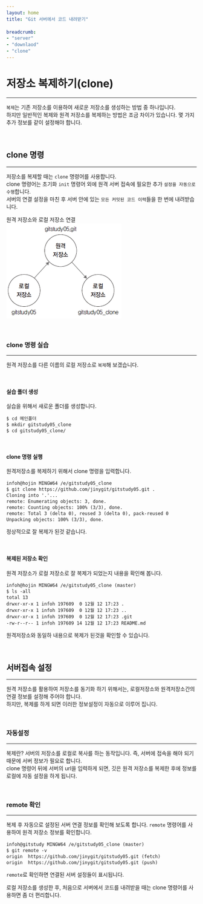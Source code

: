 ```yaml
---
layout: home
title: "Git 서버에서 코드 내려받기"

breadcrumb:
- "server"
- "downlaod"
- "clone"
---
```


# 저장소 복제하기(clone)
---
`복제`는 기존 저장소를 이용하여 새로운 저장소를 생성하는 방법 중 하나입니다.  
하지만 일반적인 복제와 원격 저장소를 복제하는 방법은 조금 차이가 있습니다. 몇 가지 추가 정보를 같이 설정해야 합니다.  

<br>

## clone 명령
---
저장소를 복제할 때는 `clone` 명령어를 사용합니다.  
clone 명령어는 초기화 `init` 명령어 외에 원격 서버 접속에 필요한 추가 `설정을 자동으로 수행`합니다.  
서버의 연결 설정을 마친 후 서버 안에 있는 `모든 커밋된 코드 이력`들을 한 번에 내려받습니다.  

원격 저장소와 로컬 저장소 연결  
![원격 저장소와 로컬 저장소 연결](../img/05-9.jpg)

<br>

### clone 명령 실습
---
원격 저장소를 다른 이름의 로컬 저장소로 `복제`해 보겠습니다.  

<br>

#### 실습 폴더 생성
실습을 위해서 새로운 폴더를 생성합니다.
```
$ cd 메인폴더
$ mkdir gitstudy05_clone
$ cd gitstudy05_clone/
```

<br>

#### clone 명령 실행
원격저장소를 복제하기 위해서 clone 명령을 입력합니다.
```
infoh@hojin MINGW64 /e/gitstudy05_clone
$ git clone https://github.com/jinygit/gitstudy05.git .
Cloning into '.'...
remote: Enumerating objects: 3, done.
remote: Counting objects: 100% (3/3), done.
remote: Total 3 (delta 0), reused 3 (delta 0), pack-reused 0
Unpacking objects: 100% (3/3), done.
```
정상적으로 잘 복제가 된것 같습니다.

<br>

#### 복제된 저장소 확인
원격 저장소가 로컬 저장소로 잘 복제가 되었는지 내용을 확인해 봅니다.

```
infoh@hojin MINGW64 /e/gitstudy05_clone (master)
$ ls -all
total 13
drwxr-xr-x 1 infoh 197609  0 12월 12 17:23 .
drwxr-xr-x 1 infoh 197609  0 12월 12 17:23 ..
drwxr-xr-x 1 infoh 197609  0 12월 12 17:23 .git
-rw-r--r-- 1 infoh 197609 14 12월 12 17:23 README.md
```

원격저장소와 동일하 내용으로 복제가 된것을 확인할 수 있습니다.

<br>

## 서버접속 설정
---
원격 저장소를 활용하여 저장소를 동기화 하기 위해서는, 로컬저장소와 원격저장소간의 연결 정보를 설정해 주어야 합니다.  
하지만, 복제를 하게 되면 이러한 정보설정이 자동으로 이루어 집니다.

<br>

### 자동설정
---
복제란? 서버의 저장소를 로컬로 복사를 하는 동작입니다. 즉, 서버에 접속을 해야 되기 때문에 서버 정보가 필요로 합니다.  
clone 명령어 뒤에 서버의 url을 입력하게 되면, 깃은 원격 저장소를 복제한 후에 정보를 로컬에 자동 설정을 하게 됩니다.  

<br>

### remote 확인 
---
복제 후 자동으로 설정된 서버 연결 정보를 확인해 보도록 합니다.
`remote` 명령어를 사용하여 원격 저장소 정보를 확인합니다.  

```
infoh@gitstudy MINGW64 /e/gitstudy05_clone (master)
$ git remote -v
origin  https://github.com/jinygit/gitstudy05.git (fetch)
origin  https://github.com/jinygit/gitstudy05.git (push)
```

`remote`로 확인하면 연결된 서버 설정들이 표시됩니다.  

로컬 저장소를 생성한 후, 처음으로 서버에서 코드를 내려받을 때는 clone 명령어를 사용하면 좀 더 편리합니다.  

<br>